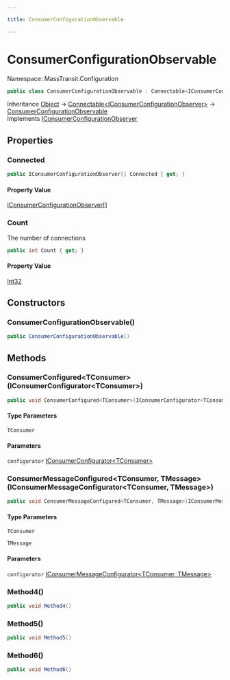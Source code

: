 ```yaml
---

title: ConsumerConfigurationObservable

---
```


# ConsumerConfigurationObservable

Namespace: MassTransit.Configuration

```csharp
public class ConsumerConfigurationObservable : Connectable<IConsumerConfigurationObserver>, IConsumerConfigurationObserver
```

Inheritance [Object](https://learn.microsoft.com/en-us/dotnet/api/system.object) → [Connectable\<IConsumerConfigurationObserver\>](../masstransit-util/connectable-1) → [ConsumerConfigurationObservable](../masstransit-configuration/consumerconfigurationobservable)<br/>
Implements [IConsumerConfigurationObserver](../masstransit/iconsumerconfigurationobserver)

## Properties

### **Connected**

```csharp
public IConsumerConfigurationObserver[] Connected { get; }
```

#### Property Value

[IConsumerConfigurationObserver[]](../masstransit/iconsumerconfigurationobserver)<br/>

### **Count**

The number of connections

```csharp
public int Count { get; }
```

#### Property Value

[Int32](https://learn.microsoft.com/en-us/dotnet/api/system.int32)<br/>

## Constructors

### **ConsumerConfigurationObservable()**

```csharp
public ConsumerConfigurationObservable()
```

## Methods

### **ConsumerConfigured\<TConsumer\>(IConsumerConfigurator\<TConsumer\>)**

```csharp
public void ConsumerConfigured<TConsumer>(IConsumerConfigurator<TConsumer> configurator)
```

#### Type Parameters

`TConsumer`<br/>

#### Parameters

`configurator` [IConsumerConfigurator\<TConsumer\>](../masstransit/iconsumerconfigurator-1)<br/>

### **ConsumerMessageConfigured\<TConsumer, TMessage\>(IConsumerMessageConfigurator\<TConsumer, TMessage\>)**

```csharp
public void ConsumerMessageConfigured<TConsumer, TMessage>(IConsumerMessageConfigurator<TConsumer, TMessage> configurator)
```

#### Type Parameters

`TConsumer`<br/>

`TMessage`<br/>

#### Parameters

`configurator` [IConsumerMessageConfigurator\<TConsumer, TMessage\>](../masstransit/iconsumermessageconfigurator-2)<br/>

### **Method4()**

```csharp
public void Method4()
```

### **Method5()**

```csharp
public void Method5()
```

### **Method6()**

```csharp
public void Method6()
```
